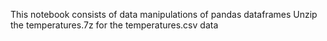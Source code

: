 This notebook consists of data manipulations of pandas dataframes
Unzip the temperatures.7z for the temperatures.csv data
